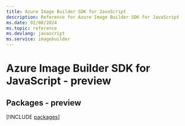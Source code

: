```yaml
---
title: Azure Image Builder SDK for JavaScript
description: Reference for Azure Image Builder SDK for JavaScript
ms.date: 02/08/2024
ms.topic: reference
ms.devlang: javascript
ms.service: imagebuilder
---
```

# Azure Image Builder SDK for JavaScript - preview
## Packages - preview
[!INCLUDE [packages](image-builder-index.md)]